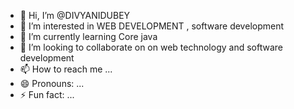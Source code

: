 - 👋 Hi, I’m @DIVYANIDUBEY
- 👀 I’m interested in WEB DEVELOPMENT , software development 
- 🌱 I’m currently learning Core java
- 💞️ I’m looking to collaborate on on web technology and software development 
- 📫 How to reach me ...
- 😄 Pronouns: ...
- ⚡ Fun fact: ...

<!---
DIVYANI-21/DIVYANI-21 is a ✨ special ✨ repository because its `README.md` (this file) appears on your GitHub profile.
You can click the Preview link to take a look at your changes.
--->
